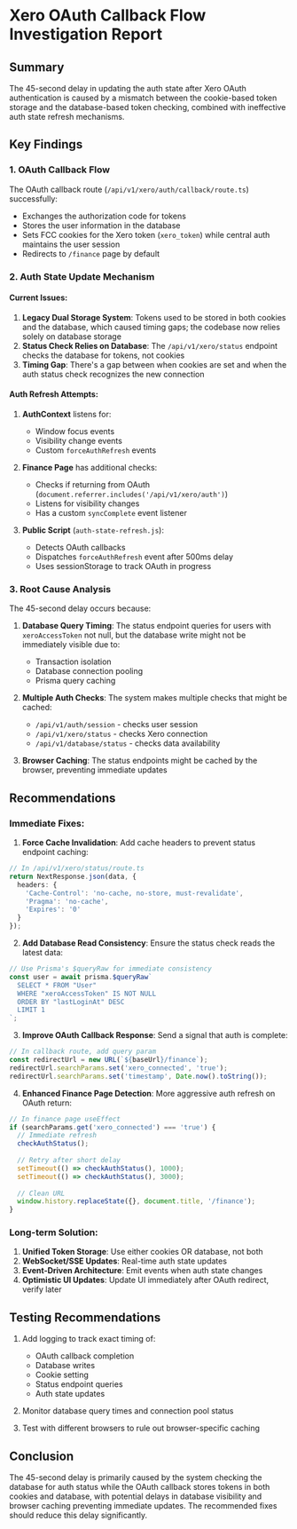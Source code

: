 # Xero OAuth Callback Flow Investigation Report

## Summary
The 45-second delay in updating the auth state after Xero OAuth authentication is caused by a mismatch between the cookie-based token storage and the database-based token checking, combined with ineffective auth state refresh mechanisms.

## Key Findings

### 1. OAuth Callback Flow
The OAuth callback route (`/api/v1/xero/auth/callback/route.ts`) successfully:
- Exchanges the authorization code for tokens
- Stores the user information in the database
- Sets FCC cookies for the Xero token (`xero_token`) while central auth maintains the user session
- Redirects to `/finance` page by default

### 2. Auth State Update Mechanism

#### Current Issues:
1. **Legacy Dual Storage System**: Tokens used to be stored in both cookies and the database, which caused timing gaps; the codebase now relies solely on database storage
2. **Status Check Relies on Database**: The `/api/v1/xero/status` endpoint checks the database for tokens, not cookies
3. **Timing Gap**: There's a gap between when cookies are set and when the auth status check recognizes the new connection

#### Auth Refresh Attempts:
1. **AuthContext** listens for:
   - Window focus events
   - Visibility change events
   - Custom `forceAuthRefresh` events

2. **Finance Page** has additional checks:
   - Checks if returning from OAuth (`document.referrer.includes('/api/v1/xero/auth')`)
   - Listens for visibility changes
   - Has a custom `syncComplete` event listener

3. **Public Script** (`auth-state-refresh.js`):
   - Detects OAuth callbacks
   - Dispatches `forceAuthRefresh` event after 500ms delay
   - Uses sessionStorage to track OAuth in progress

### 3. Root Cause Analysis

The 45-second delay occurs because:

1. **Database Query Timing**: The status endpoint queries for users with `xeroAccessToken` not null, but the database write might not be immediately visible due to:
   - Transaction isolation
   - Database connection pooling
   - Prisma query caching

2. **Multiple Auth Checks**: The system makes multiple checks that might be cached:
   - `/api/v1/auth/session` - checks user session
   - `/api/v1/xero/status` - checks Xero connection
   - `/api/v1/database/status` - checks data availability

3. **Browser Caching**: The status endpoints might be cached by the browser, preventing immediate updates

## Recommendations

### Immediate Fixes:

1. **Force Cache Invalidation**: Add cache headers to prevent status endpoint caching:
```typescript
// In /api/v1/xero/status/route.ts
return NextResponse.json(data, {
  headers: {
    'Cache-Control': 'no-cache, no-store, must-revalidate',
    'Pragma': 'no-cache',
    'Expires': '0'
  }
});
```

2. **Add Database Read Consistency**: Ensure the status check reads the latest data:
```typescript
// Use Prisma's $queryRaw for immediate consistency
const user = await prisma.$queryRaw`
  SELECT * FROM "User" 
  WHERE "xeroAccessToken" IS NOT NULL 
  ORDER BY "lastLoginAt" DESC 
  LIMIT 1
`;
```

3. **Improve OAuth Callback Response**: Send a signal that auth is complete:
```typescript
// In callback route, add query param
const redirectUrl = new URL(`${baseUrl}/finance`);
redirectUrl.searchParams.set('xero_connected', 'true');
redirectUrl.searchParams.set('timestamp', Date.now().toString());
```

4. **Enhanced Finance Page Detection**: More aggressive auth refresh on OAuth return:
```typescript
// In finance page useEffect
if (searchParams.get('xero_connected') === 'true') {
  // Immediate refresh
  checkAuthStatus();
  
  // Retry after short delay
  setTimeout(() => checkAuthStatus(), 1000);
  setTimeout(() => checkAuthStatus(), 3000);
  
  // Clean URL
  window.history.replaceState({}, document.title, '/finance');
}
```

### Long-term Solution:

1. **Unified Token Storage**: Use either cookies OR database, not both
2. **WebSocket/SSE Updates**: Real-time auth state updates
3. **Event-Driven Architecture**: Emit events when auth state changes
4. **Optimistic UI Updates**: Update UI immediately after OAuth redirect, verify later

## Testing Recommendations

1. Add logging to track exact timing of:
   - OAuth callback completion
   - Database writes
   - Cookie setting
   - Status endpoint queries
   - Auth state updates

2. Monitor database query times and connection pool status

3. Test with different browsers to rule out browser-specific caching

## Conclusion

The 45-second delay is primarily caused by the system checking the database for auth status while the OAuth callback stores tokens in both cookies and database, with potential delays in database visibility and browser caching preventing immediate updates. The recommended fixes should reduce this delay significantly.
